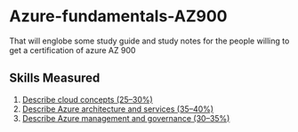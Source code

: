 # Azure-fundamentals-AZ900
That will englobe some study guide and study notes for the people willing to get a certification of azure AZ 900

## Skills Measured

1. [Describe cloud concepts (25–30%)](https://github.com/augustokk/Azure-fundamentals-AZ900/blob/main/Describe%20cloud%20concepts.md)
1. [Describe Azure architecture and services (35–40%)](https://github.com/augustokk/Azure-fundamentals-AZ900/blob/main/Describe%20Azure%20architecture%20and%20services.md)
1. [Describe Azure management and governance (30–35%)](https://github.com/augustokk/Azure-fundamentals-AZ900/blob/main/Describe%20Azure%20management%20and%20governance.md)
